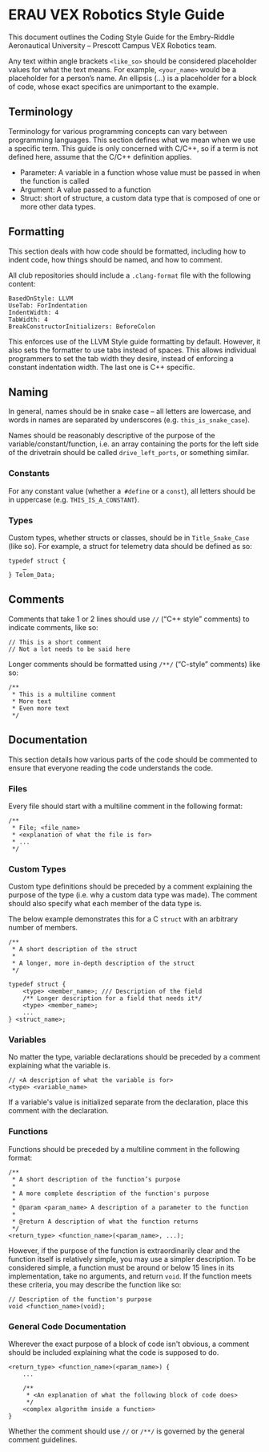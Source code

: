 # ERAU VEX Robotics Style Guide

This document outlines the Coding Style Guide for the Embry-Riddle Aeronautical University – Prescott Campus VEX Robotics team.

Any text within angle brackets `<like_so>` should be considered placeholder values for what the text means. For example, `<your_name>` would be a placeholder for a person’s name. An ellipsis (…) is a placeholder for a block of code, whose exact specifics are unimportant to the example.

## Terminology

Terminology for various programming concepts can vary between programming languages. This section defines what we mean when we use a specific term. This guide is only concerned with C/C++, so if a term is not defined here, assume that the C/C++ definition applies.

- Parameter: A variable in a function whose value must be passed in when the function is called
- Argument: A value passed to a function
- Struct: short of structure, a custom data type that is composed of one or more other data types.

## Formatting

This section deals with how code should be formatted, including how to indent code, how things should be named, and how to comment.

All club repositories should include a `.clang-format` file with the following content:

```
BasedOnStyle: LLVM
UseTab: ForIndentation
IndentWidth: 4
TabWidth: 4
BreakConstructorInitializers: BeforeColon
```

This enforces use of the LLVM Style guide formatting by default. However, it also sets the formatter to use tabs instead of spaces. This allows individual programmers to set the tab width they desire, instead of enforcing a constant indentation width. The last one is C++ specific.

## Naming

In general, names should be in snake case – all letters are lowercase, and words in names are separated by underscores (e.g. `this_is_snake_case`).

Names should be reasonably descriptive of the purpose of the variable/constant/function, i.e. an array containing the ports for the left side of the drivetrain should be called `drive_left_ports`, or something similar.

### Constants

For any constant value (whether a` #define` or a `const`), all letters should be in uppercase (e.g. `THIS_IS_A_CONSTANT`).

### Types

Custom types, whether structs or classes, should be in `Title_Snake_Case` (like so). For example, a struct for telemetry data should be defined as so:
```
typedef struct {
	…
} Telem_Data;
```
## Comments
Comments that take 1 or 2 lines should use `//` (“C++ style” comments) to indicate comments, like so:

```
// This is a short comment
// Not a lot needs to be said here
```

Longer comments should be formatted using `/**/` (“C-style” comments) like so:

```
/**
 * This is a multiline comment
 * More text
 * Even more text
 */
 ```

## Documentation
This section details how various parts of the code should be commented to ensure that everyone reading the code understands the code.

### Files

Every file should start with a multiline comment in the following format:

```
/**
 * File; <file_name>
 * <explanation of what the file is for>
 * ...
 */
```

### Custom Types

Custom type definitions should be preceded by a comment explaining the purpose of the type (i.e. why a custom data type was made). The comment should also specify what each member of the data type is.

The below example demonstrates this for a C `struct` with an arbitrary number of members.

```
/**
 * A short description of the struct
 *
 * A longer, more in-depth description of the struct
 */

typedef struct {
    <type> <member_name>; /// Description of the field
    /** Longer description for a field that needs it*/
    <type> <member_name>; 
    ...
} <struct_name>;
```

### Variables

No matter the type, variable declarations should be preceded by a comment explaining what the variable is.

```
// <A description of what the variable is for>
<type> <variable_name>
```

If a variable's value is initialized separate from the declaration, place this comment with the declaration.

### Functions
Functions should be preceded by a multiline comment in the following format:

```
/**
 * A short description of the function’s purpose
 *
 * A more complete description of the function's purpose
 * 
 * @param <param_name> A description of a parameter to the function
 *
 * @return A description of what the function returns
 */
<return_type> <function_name>(<param_name>, ...);
```

However, if the purpose of the function is extraordinarily clear and the function itself is relatively simple, you may use a simpler description. To be considered simple, a function must be around or below 15 lines in its implementation, take no arguments, and return `void`. If the function meets these criteria, you may describe the function like so:
```
// Description of the function's purpose
void <function_name>(void);
```

### General Code Documentation

Wherever the exact purpose of a block of code isn't obvious, a comment should be included explaining what the code is supposed to do.
```
<return_type> <function_name>(<param_name>) {
    ...

    /**
     * <An explanation of what the following block of code does>
     */
    <complex algorithm inside a function>
}
```

Whether the comment should use `//` or `/**/` is governed by the general comment guidelines.